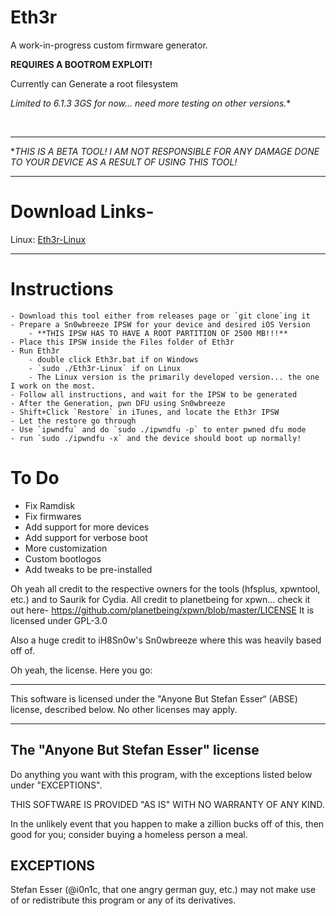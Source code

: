 
# Eth3r

A work-in-progress custom firmware generator.

 **REQUIRES A BOOTROM EXPLOIT!**


  Currently can Generate a root filesystem
  
  *Limited to 6.1.3 3GS for now... need more testing on other versions.**
  
  
  &nbsp;
  &nbsp;
  
  
  * * * * * 
  **THIS IS A BETA TOOL! I AM NOT RESPONSIBLE FOR ANY DAMAGE DONE TO YOUR DEVICE AS A RESULT OF USING THIS TOOL!*
  * * * * * 

# Download Links-

Linux: [Eth3r-Linux](https://github.com/TKO-Cuber/eth3r/releases/download/v0.0.1-beta/Eth3r-Linux.zip)

***

# Instructions
	- Download this tool either from releases page or `git clone`ing it
	- Prepare a Sn0wbreeze IPSW for your device and desired iOS Version
		- **THIS IPSW HAS TO HAVE A ROOT PARTITION OF 2500 MB!!!**
	- Place this IPSW inside the Files folder of Eth3r
	- Run Eth3r
		- double click Eth3r.bat if on Windows
		- `sudo ./Eth3r-Linux` if on Linux
		- The Linux version is the primarily developed version... the one I work on the most.
	- Follow all instructions, and wait for the IPSW to be generated
	- After the Generation, pwn DFU using Sn0wbreeze
	- Shift+Click `Restore` in iTunes, and locate the Eth3r IPSW
	- Let the restore go through
	- Use `ipwndfu` and do `sudo ./ipwndfu -p` to enter pwned dfu mode
	- run `sudo ./ipwndfu -x` and the device should boot up normally!
  
  # To Do
  
  - Fix Ramdisk
  - Fix firmwares
  - Add support for more devices
  - Add support for verbose boot
  - More customization
  - Custom bootlogos
  - Add tweaks to be pre-installed
  
Oh yeah all credit to the respective owners for the tools (hfsplus, xpwntool, etc.) and to Saurik for Cydia.
All credit to planetbeing for xpwn... check it out here- https://github.com/planetbeing/xpwn/blob/master/LICENSE
  It is licensed under GPL-3.0
  
Also a huge credit to iH8Sn0w's Sn0wbreeze where this was heavily based off of. 


Oh yeah, the license. Here you go:


*  *  *  *  *

This software is licensed under the "Anyone But Stefan Esser“
(ABSE) license, described below. No other licenses may apply.


--------------------------------------------
The "Anyone But Stefan Esser" license
--------------------------------------------

Do anything you want with this program, with the exceptions listed
below under "EXCEPTIONS".

THIS SOFTWARE IS PROVIDED "AS IS" WITH NO WARRANTY OF ANY KIND.

In the unlikely event that you happen to make a zillion bucks off of
this, then good for you; consider buying a homeless person a meal.


EXCEPTIONS
----------

Stefan Esser (@i0n1c, that one angry german guy, etc.) may not make use of or
redistribute this program or any of its derivatives.

